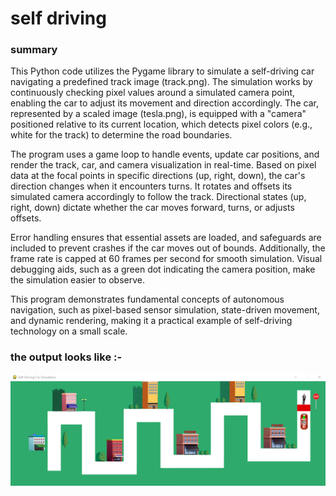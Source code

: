 <h1>
  self driving
</h1>
<h3>
  summary 
</h3>
<p>
  This Python code utilizes the Pygame library to simulate a self-driving car navigating a predefined track image (track.png). The simulation works by continuously checking pixel values around a simulated camera point, enabling the car to adjust its movement and direction accordingly. The car, represented by a scaled image (tesla.png), is equipped with a "camera" positioned relative to its current location, which detects pixel colors (e.g., white for the track) to determine the road boundaries.

The program uses a game loop to handle events, update car positions, and render the track, car, and camera visualization in real-time. Based on pixel data at the focal points in specific directions (up, right, down), the car's direction changes when it encounters turns. It rotates and offsets its simulated camera accordingly to follow the track. Directional states (up, right, down) dictate whether the car moves forward, turns, or adjusts offsets.

Error handling ensures that essential assets are loaded, and safeguards are included to prevent crashes if the car moves out of bounds. Additionally, the frame rate is capped at 60 frames per second for smooth simulation. Visual debugging aids, such as a green dot indicating the camera position, make the simulation easier to observe.

This program demonstrates fundamental concepts of autonomous navigation, such as pixel-based sensor simulation, state-driven movement, and dynamic rendering, making it a practical example of self-driving technology on a small scale.
</p>
<h3>the output looks like :-</h3>
<img src = "outputimg.png">
